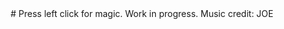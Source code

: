 <head><title>Boris Johnson - Officially Terrible</title></head>
<center># Press left click for magic. Work in progress. Music credit: JOE</center>
<audio src="ifoughtthelaw.mp3" id="lol" loop="loop">Are you using Netscape on Windows 95?</audio>
<script type="text/javascript">window.onclick=function(){document.getElementById("lol").play();}</script>

